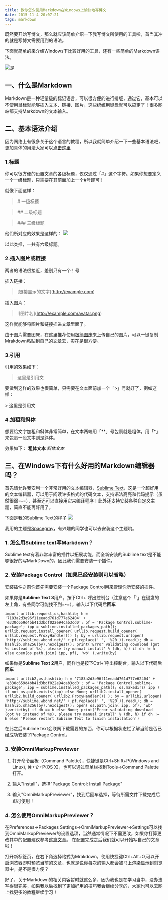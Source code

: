 ```yaml
---
title: 教你怎么使用Markdown在Windows上愉快地写博文
date: 2015-11-4 20:07:21
tags: markdown
---
```


既然要开始写博文，那么就应该简单介绍一下我写博文所使用的工具啦，首当其冲的就是写博文需要用到的语法。

下面就简单的来介绍Windows下比较好用的工具，还有一些简单的Markdown语法。
<!-- more -->
![是](http://img-storage.qiniudn.com/15-11-3/36900713.jpg)
## 一、什么是Markdown
Markdown是一种轻量级的标记语言，可以很方便的进行排版，通过它，基本可以不使用鼠标就能够插入文本、链接、图片，这些统统用键盘就可以搞定了！很多网站都支持Markdown的文本输入。
## 二、基本语法介绍
因为网络上有很多关于这个语言的教程，所以我就简单介绍一下一些基本语法吧，更加具体的用法大家可以[点击这里](http://wowubuntu.com/markdown/#list)
### 1.标题
你可以很方便的设置文章的各级标题，仅仅通过「#」这个字符。如果你想要定义一个一级标题，只需要在其前面加上一个#号即可！

就像下面这样：

> \# 一级标题


> \## 二级标题


> \### 三级标题

他们所对应的效果是这样的：
![](http://ww1.sinaimg.cn/large/74311666jw1exo8ordku5j206205vt8v.jpg)

以此类推，一共有六级标题。

### 2.插入图片或链接
两者的语法很接近，差别只有一个！号

插入链接：
> \[链接显示的文字](http://example.com)

插入图片：
> \!\[图片名](http://example.com/avatar.png)

这样就能够将图片和链接插进文章里面了。

由于图片需要图床，在这里推荐使用[极简图床](http://yotuku.cn/)来上传自己的图片，可以一键复制Mrakdown粘贴到自己的文章去，实在是很方便。
### 3.引用
引用的效果如下：
> 这里是引用文

要做到这样的效果也很简单，只需要在文本面前加一个「>」号就好了，例如这样：

\> 这里是引用文
### 4.加粗和斜体
想要给文字加粗和斜体非常简单，在文本两端用「\*\*」号包裹就是粗体，用「\*」来包裹一段文本则是斜体。

效果如下：
**粗体文本** *斜体文本*
## 三、在Windows下有什么好用的Markdown编辑器吗？
首先请允许我安利一个非常好用的文本编辑器，[Sublime Text](http://www.sublimetext.com/3)，这是一个超好用的文本编辑器，可以用于阅读许多格式的代码文本，支持语法高亮和代码提示（虽然很弱=-=），甚至还可以直接用它来编译程序！此外还支持安装各种自定义主题，简直不能再好用了。

下面是我的Sublime Text的样子
![](http://ww2.sinaimg.cn/large/74311666jw1exo9amox7uj211x0ki0yk.jpg)

我用的主题是[Spacegray](http://kkga.github.io/spacegray/)，有兴趣的同学也可以去安装这个主题哟。
### 1. 怎么用Sublime text写Markdown？
Sublime text有着非常丰富的插件以拓展功能，而全新安装的Sublime text是不能够很好的写MarkDown的，因此我们需要安装一个插件。
### 2. 安装Package Control（如果已经安装则可以省略）
安装插件之前你首先需要安装一个Package Control用来管理你所安装的插件。

如果你是**Sublime Text 3**用户，按下Ctrl+\`呼出控制台（注意这个「\`」在键盘的左上角，有些同学可能找不到=-=），输入以下代码后**回车**

`import urllib.request,os,hashlib; h = '7183a2d3e96f11eeadd761d777e62404' + 'e330c659d4bb41d3bdf022e94cab3cd0'; pf = 'Package Control.sublime-package'; ipp = sublime.installed_packages_path(); urllib.request.install_opener( urllib.request.build_opener( urllib.request.ProxyHandler()) ); by = urllib.request.urlopen( 'http://sublime.wbond.net/' + pf.replace(' ', '%20')).read(); dh = hashlib.sha256(by).hexdigest(); print('Error validating download (got %s instead of %s), please try manual install' % (dh, h)) if dh != h else open(os.path.join( ipp, pf), 'wb' ).write(by)`



如果你是**Sublime Text 2**用户，同样也是按下Ctrl+\`呼出控制台，输入以下代码后**回车**

`import urllib2,os,hashlib; h = '7183a2d3e96f11eeadd761d777e62404' + 'e330c659d4bb41d3bdf022e94cab3cd0'; pf = 'Package Control.sublime-package'; ipp = sublime.installed_packages_path(); os.makedirs( ipp ) if not os.path.exists(ipp) else None; urllib2.install_opener( urllib2.build_opener( urllib2.ProxyHandler()) ); by = urllib2.urlopen( 'http://sublime.wbond.net/' + pf.replace(' ', '%20')).read(); dh = hashlib.sha256(by).hexdigest(); open( os.path.join( ipp, pf), 'wb' ).write(by) if dh == h else None; print('Error validating download (got %s instead of %s), please try manual install' % (dh, h) if dh != h else 'Please restart Sublime Text to finish installation')`

在此之后Sublime text会联网下载需要的东西，你可以根据状态栏了解当前是否已经成功安装了Package Control。
### 3. 安装Omni​Markup​Previewer
1. 打开命令面板（Command Palette），快捷键是Ctrl+Shift+P(Windows and Linux), ⌘+⇧+P(OS X)，也可以通过菜单栏找到Tools->Command Palette打开。

2. 输入"Install"，选择"Package Control: Install Package"

3. 输入"OmniMarkupPreviewer"，找到后回车选择，等待所需文件下载完成后即可使用！

### 4. 怎么使用Omni​Markup​Previewer？
在Preferences->Packages Settings->Omni​Markup​Previewer->Settings可以找到Omni​Markup​Previewer的设置选项，当然通常情况下不需更改，如果你打算更改其中的配置建议参考[这篇文章](http://blog.leanote.com/post/54bfa17b8404f03097000000)。
在配置完成之后我们就可以开始写自己的文章啦！

打开新标签页，在右下角选择格式为Mrakdown，使用快捷键Ctrl+Alt+O,可以开启浏览器即时预览当前的文章，也就是说你每次的输入都会被马上渲染显示到浏览器中，是不是很方便？

好了，关于Markdown的相关内容暂时就这么多，因为我也是在学习当中，没办法写得很完美，如果我以后找到了更加好用的技巧我会继续分享的，大家也可以去网上找更多的教程继续学习！
